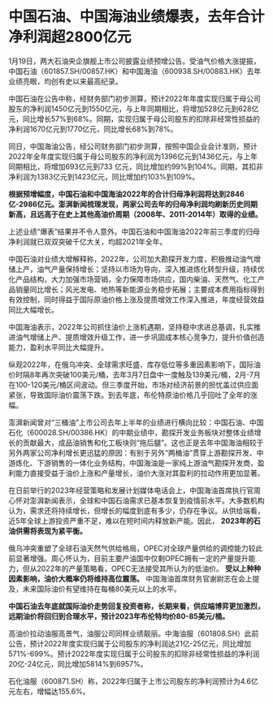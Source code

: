 # 中国石油、中国海油业绩爆表，去年合计净利润超2800亿元

1月19日，两大石油央企旗舰上市公司披露业绩预增公告。受油气价格大涨提振，中国石油（601857.SH/00857.HK）和中国海油（600938.SH/00883.HK）去年业绩亮眼，均创有史以来最高纪录。

中国石油在公告中称，经财务部门初步测算，预计2022年年度实现归属于母公司股东的净利润1450亿元到1550亿元，与上年同期相比，将增加528亿元到628亿元，同比增长57%到68%。同期，实现归属于母公司股东的扣除非经常性损益的净利润1670亿元到1770亿元，同比增长68%到78%。

同日，中国海油公告，经公司财务部门初步测算，按照中国企业会计准则，预计2022年全年度实现归属于母公司股东的净利润为1396亿元到1436亿元，与上年同期相比，将增加693亿元到733
亿元，同比增加约99%到104%。同期，其扣非净利润为1383亿元到1423亿元，同比增加约103%到109%。

**根据预增幅度，中国石油和中国海油2022年的合计归母净利润将达到2846亿-2986亿元。澎湃新闻梳理发现，两家公司去年的归母净利润均刷新历史同期新高，且远高于在史上其他高油价周期（2008年、2011-2014年）取得的业绩。**

上述业绩“爆表”结果并不令人意外。中国石油和中国海油2022年前三季度的归母净利润就已双双突破千亿大关，均超2021年全年。

中国石油对业绩大增解释称，2022年，公司加大勘探开发力度，积极推动油气增储上产，油气产量保持增长；坚持以市场为导向，深入推进炼化转型升级，持续优化产品结构，大力加强市场营销，全力保障市场供应，国内柴油、天然气、化工产品销量同比增长；风光发电、地热等新能源业务稳步拓展；主要成本费用指标得到有效控制，同时得益于国际原油价格上涨及提质增效工作深入推进，年度经营效益同比大幅增长。

中国海油表示，2022年公司抓住油价上涨机遇期，坚持稳中求进总基调，扎实推进油气增储上产、提质增效升级工作，进一步巩固成本核心竞争力，提升价值创造能力，盈利水平同比大幅提升。

纵观2022年，在俄乌冲突、全球需求旺盛、库存低位等多重因素影响下，国际油价时隔8年再次突破100美元/桶，去年3月7日盘中一度触及139美元/桶，2月-7月在100-120美元/桶区间波动。但三季度开始，市场对经济前景的担忧盖过供应面紧张，导致国际油价震荡下跌。到去年底，布伦特原油价格几乎回吐了全年的涨幅。

澎湃新闻曾对“三桶油”上市公司去年上半年的业绩进行横向比较：中国石油、中国石化（600028.SH/00386.HK）的中期业绩中，勘探开发业务板块对整体业绩增长的贡献最大，成品油销售和化工板块则“拖后腿”。这也正是去年中国海油相较于另外两家公司净利增长更迅猛的原因：有别于另外“两桶油”贯穿上游勘探开发、中游炼化、下游销售的一体化业务结构，中国海油是一家纯上游油气勘探开发商，盈利能力直接受益于油价上涨和产量增长，油价大涨对其盈利的拉动作用更加显著。

在日前举行的2023年经营策略和发展计划媒体电话会上，中国海油首席执行官周心怀对澎湃新闻表示，全球和中国石油需求已基本恢复到疫情前水平。大多数机构认为，需求还将持续增长，但增长的幅度到底有多少，仍存在争议。从供给端看，近5年全球上游投资严重不足，难以在短时间内释放新产能。因此，
**2023年的石油供需将表现为紧平衡。**

俄乌冲突重塑了全球石油天然气供给格局，OPEC对全球产量供给的调控能力较此前显著增强。周心怀认为，目前主要产油国中仅剩OPEC拥有一定的产量提升能力，但从2022年的产量策略看，OPEC无法接受其所认为的低油价。
**受以上种种因素影响，油价大概率仍将维持高位震荡。** 中国海油首席财务官谢尉志在会上提及，未来国际油价有望维持在每桶80美元以上的水平。

**中国石油去年底就国际油价走势回复投资者称，长期来看，供应端博弈更加激烈，远期油价将回归到合理水平，预计2023年布伦特均价80-85美元/桶。**

高油价拉动油服高景气，油服公司同样业绩靓丽。中海油服（601808.SH）此前公告，预计2022年度实现归属于公司股东的净利润达21亿-25亿元，同比增加571%-699%。预计2022年度实现归属于公司股东的扣除非经常性损益的净利润20亿-24亿元，同比增加5814%到6957%。

石化油服（600871.SH）称，2022年归属于上市公司股东的净利润预计为4.6亿元左右，增幅达155.6%。

